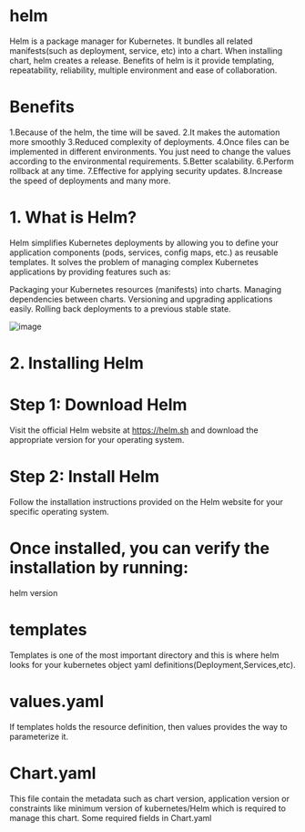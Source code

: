 # helm
Helm is a package manager for Kubernetes. 
It bundles all related manifests(such as deployment, service, etc) into a chart.
When installing chart, helm creates a release. 
Benefits of helm is it provide templating, repeatability, reliability, multiple environment and ease of collaboration.

# Benefits
1.Because of the helm, the time will be saved.
2.It makes the automation more smoothly
3.Reduced complexity of deployments.
4.Once files can be implemented in different environments. You just need to change the values according to the environmental requirements.
5.Better scalability.
6.Perform rollback at any time.
7.Effective for applying security updates.
8.Increase the speed of deployments and many more.

# 1. What is Helm?
Helm simplifies Kubernetes deployments by allowing you to define your application components (pods, services, config maps, etc.) as reusable templates. It solves the problem of managing complex Kubernetes applications by providing features such as:

Packaging your Kubernetes resources (manifests) into charts.
Managing dependencies between charts.
Versioning and upgrading applications easily.
Rolling back deployments to a previous stable state.

![image](https://github.com/user-attachments/assets/02338679-d3dc-4ffd-ab99-7f00f51602a2)


# 2. Installing Helm
# Step 1: Download Helm
Visit the official Helm website at https://helm.sh and download the appropriate version for your operating system.

# Step 2: Install Helm
Follow the installation instructions provided on the Helm website for your specific operating system.

# Once installed, you can verify the installation by running:

helm version



# templates

Templates is one of the most important directory and this is where helm looks for your kubernetes object yaml definitions(Deployment,Services,etc).

# values.yaml

If templates holds the resource definition, then values provides the way to parameterize it.

# Chart.yaml

This file contain the metadata such as chart version, application version or constraints like minimum version of kubernetes/Helm which is required to manage this chart. Some required fields in Chart.yaml


